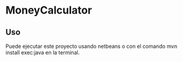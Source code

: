 # MoneyCalculator
## Uso
Puede ejecutar este proyecto usando netbeans o con el comando mvn install exec:java en la terminal.
